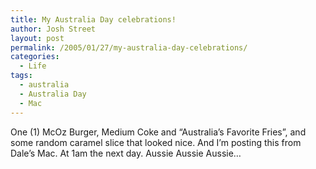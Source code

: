 ```yaml
---
title: My Australia Day celebrations!
author: Josh Street
layout: post
permalink: /2005/01/27/my-australia-day-celebrations/
categories:
  - Life
tags:
  - australia
  - Australia Day
  - Mac
---
```

One (1) McOz Burger, Medium Coke and &#8220;Australia&#8217;s Favorite Fries&#8221;, and some random caramel slice that looked nice. And I&#8217;m posting this from Dale&#8217;s Mac. At 1am the next day. Aussie Aussie Aussie&#8230;